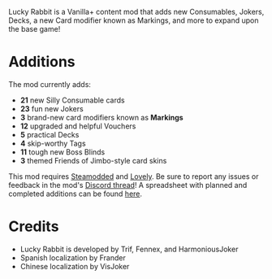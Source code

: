Lucky Rabbit is a Vanilla+ content mod that adds new Consumables, Jokers, Decks, a new Card modifier known as Markings, and more to expand upon the base game!

# Additions
The mod currently adds:
- **21** new Silly Consumable cards
- **23** fun new Jokers
- **3** brand-new card modifiers known as **Markings**
- **12** upgraded and helpful Vouchers
- **5** practical Decks
- **4** skip-worthy Tags
- **11** tough new Boss Blinds
- **3** themed Friends of Jimbo-style card skins

This mod requires [Steamodded](https://github.com/Steamopollys/Steamodded) and [Lovely](https://github.com/ethangreen-dev/lovely-injector). Be sure to report any issues or feedback in the mod's [Discord thread](https://discord.com/channels/1116389027176787968/1342484578236895274)! A spreadsheet with planned and completed additions can be found [here](https://docs.google.com/spreadsheets/d/1-gmJJKUTY5EP2TqhpfTXqD-P1NzQQxCRvEpoFnwK72g/edit?gid=1809378509#gid=1809378509).

# Credits
- Lucky Rabbit is developed by Trif, Fennex, and HarmoniousJoker
- Spanish localization by Frander
- Chinese localization by VisJoker